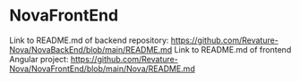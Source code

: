 # NovaFrontEnd
Link to README.md of backend repository: https://github.com/Revature-Nova/NovaBackEnd/blob/main/README.md
Link to README.md of frontend Angular project: https://github.com/Revature-Nova/NovaFrontEnd/blob/main/Nova/README.md
